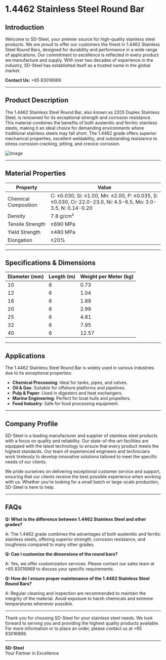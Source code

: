 # 1.4462 Stainless Steel Round Bar

## Introduction

Welcome to SD-Steel, your premier source for high-quality stainless steel products. We are proud to offer our customers the finest in 1.4462 Stainless Steel Round Bars, designed for durability and performance in a wide range of applications. Our commitment to excellence is reflected in every product we manufacture and supply. With over two decades of experience in the industry, SD-Steel has established itself as a trusted name in the global market.

**Contact Us:** +65 83016969

---

## Product Description

The 1.4462 Stainless Steel Round Bar, also known as 2205 Duplex Stainless Steel, is renowned for its exceptional strength and corrosion resistance. This material combines the benefits of both austenitic and ferritic stainless steels, making it an ideal choice for demanding environments where traditional stainless steels may fall short. The 1.4462 grade offers superior mechanical properties, excellent weldability, and outstanding resistance to stress corrosion cracking, pitting, and crevice corrosion.

![Image](https://github.com/user-attachments/assets/2567258e-e124-4816-932d-1809bd27ef0b)

---

## Material Properties

| Property             | Value                      |
|----------------------|----------------------------|
| Chemical Composition | C: ≤0.030, Si: ≤1.00, Mn: ≤2.00, P: ≤0.035, S: ≤0.030, Cr: 22.0-23.0, Ni: 4.5-6.5, Mo: 3.0-3.5, N: 0.14-0.20 |
| Density              | 7.8 g/cm³                  |
| Tensile Strength     | ≥690 MPa                  |
| Yield Strength       | ≥480 MPa                  |
| Elongation           | ≥20%                      |

---

## Specifications & Dimensions

| Diameter (mm) | Length (m) | Weight per Meter (kg) |
|---------------|------------|-----------------------|
| 10            | 6          | 0.73                  |
| 12            | 6          | 1.04                  |
| 16            | 6          | 1.89                  |
| 20            | 6          | 2.99                  |
| 25            | 6          | 4.81                  |
| 32            | 6          | 7.95                  |
| 40            | 6          | 12.57                 |

---

## Applications

The 1.4462 Stainless Steel Round Bar is widely used in various industries due to its exceptional properties:

- **Chemical Processing**: Ideal for tanks, pipes, and valves.
- **Oil & Gas**: Suitable for offshore platforms and pipelines.
- **Pulp & Paper**: Used in digesters and heat exchangers.
- **Marine Engineering**: Perfect for boat hulls and propellers.
- **Food Industry**: Safe for food processing equipment.

---

## Company Profile

SD-Steel is a leading manufacturer and supplier of stainless steel products with a focus on quality and reliability. Our state-of-the-art facilities are equipped with the latest technology to ensure that every product meets the highest standards. Our team of experienced engineers and technicians work tirelessly to develop innovative solutions tailored to meet the specific needs of our clients.

We pride ourselves on delivering exceptional customer service and support, ensuring that our clients receive the best possible experience when working with us. Whether you're looking for a small batch or large-scale production, SD-Steel is here to help.

---

## FAQs

**Q: What is the difference between 1.4462 Stainless Steel and other grades?**

A: The 1.4462 grade combines the advantages of both austenitic and ferritic stainless steels, offering superior strength, corrosion resistance, and toughness compared to many other grades.

**Q: Can I customize the dimensions of the round bars?**

A: Yes, we offer customization services. Please contact our sales team at +65 83016969 to discuss your specific requirements.

**Q: How do I ensure proper maintenance of the 1.4462 Stainless Steel Round Bars?**

A: Regular cleaning and inspection are recommended to maintain the integrity of the material. Avoid exposure to harsh chemicals and extreme temperatures whenever possible.

---

Thank you for choosing SD-Steel for your stainless steel needs. We look forward to serving you and providing the highest quality products available. For more information or to place an order, please contact us at +65 83016969.

---

**SD-Steel**  
Your Partner in Excellence
